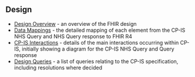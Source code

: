 ## Design

- [Design Overview](https://simplifier.net/guide/ChildProtection/Designoverview) - an overview of the FHIR design
- [Data Mappings](https://simplifier.net/childprotection/datamapping) - the detailed mapping of each element from the CP-IS NHS Query and NHS Query response to FHIR R4
- [CP-IS Interactions](https://simplifier.net/guide/ChildProtection/Interactions) - details of the main interactions occurring within CP-IS, initially showing a diagram for the CP-IS NHS Query and Query response
- [Design Queries](https://simplifier.net/guide/ChildProtection/DesignQueries) - a list of queries relating to the CP-IS specification, including resolutions where decided


